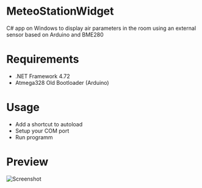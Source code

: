 # MeteoStationWidget
C# app on Windows to display air parameters in the room using an external sensor based on Arduino and BME280
# Requirements
- .NET Framework 4.72
- Atmega328 Old Bootloader (Arduino)
# Usage
- Add a shortcut to autoload
- Setup your COM port
- Run programm
# Preview
![Screenshot](https://user-images.githubusercontent.com/73076392/154717034-84558a12-0957-447a-8abd-004c6749bf8b.png)

